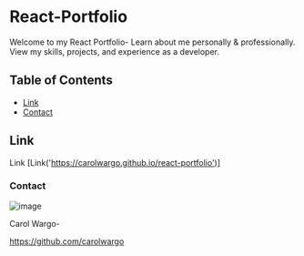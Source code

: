 # React-Portfolio

Welcome to my React Portfolio- Learn about me personally & professionally. View my skills, projects, and experience as a developer.

## Table of Contents

- [Link](#link)
- [Contact](#contact)

## Link

Link [Link('https://carolwargo.github.io/react-portfolio')]

### Contact

![image](https://user-images.githubusercontent.com/84477950/243474429-ab5f177d-0f73-41ba-b9ec-22e05087cec8.png)

Carol Wargo-

<https://github.com/carolwargo>
